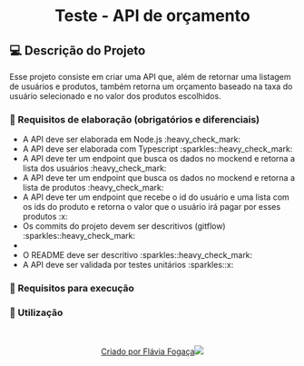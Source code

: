<h1 align="center"> Teste - API de orçamento </h1>

## 💻 Descrição do Projeto

Esse projeto consiste em criar uma API que, além de retornar uma listagem de usuários e produtos, também retorna um orçamento baseado na taxa do usuário selecionado e no valor dos produtos escolhidos.

### 📝 Requisitos de elaboração (obrigatórios e diferenciais)

<ul>
  <li>A API deve ser elaborada em Node.js :heavy_check_mark:</li> 
  <li>A API deve ser elaborada com Typescript :sparkles::heavy_check_mark:</li>
  <li>A API deve ter um endpoint que busca os dados no mockend e retorna a lista dos usuários :heavy_check_mark:</li> 
  <li>A API deve ter um endpoint que busca os dados no mockend e retorna a lista de produtos :heavy_check_mark:</li>
  <li>A API deve ter um endpoint que recebe o id do usuário e uma lista com os ids do produto e retorna o valor que o usuário irá pagar por esses produtos :x:</li>
  <li>Os commits do projeto devem ser descritivos (gitflow) :sparkles::heavy_check_mark:<li>
  <li>O README deve ser descritivo :sparkles::heavy_check_mark:</li>
  <li>A API deve ser validada por testes unitários :sparkles::x:</li>
</ul>

### 📝 Requisitos para execução 


### 📣 Utilização

</br>
<p align="center">
  <a href="https://github.com/flaviafogaca">Criado por Flávia Fogaça<img src="https://github.githubassets.com/images/icons/emoji/octocat.png"></a>
</p>
